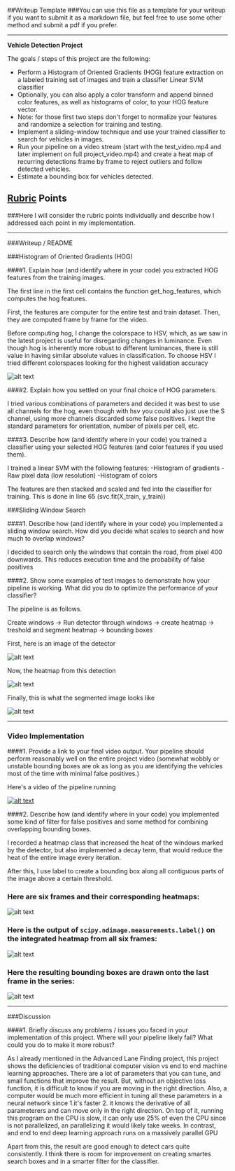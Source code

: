 ##Writeup Template
###You can use this file as a template for your writeup if you want to submit it as a markdown file, but feel free to use some other method and submit a pdf if you prefer.

---

**Vehicle Detection Project**

The goals / steps of this project are the following:

* Perform a Histogram of Oriented Gradients (HOG) feature extraction on a labeled training set of images and train a classifier Linear SVM classifier
* Optionally, you can also apply a color transform and append binned color features, as well as histograms of color, to your HOG feature vector. 
* Note: for those first two steps don't forget to normalize your features and randomize a selection for training and testing.
* Implement a sliding-window technique and use your trained classifier to search for vehicles in images.
* Run your pipeline on a video stream (start with the test_video.mp4 and later implement on full project_video.mp4) and create a heat map of recurring detections frame by frame to reject outliers and follow detected vehicles.
* Estimate a bounding box for vehicles detected.

[//]: # (Image References)
[image1]: ./examples/car_not_car.png
[image2]: ./examples/HOG_example.jpg
[image3]: ./examples/sliding_windows.jpg
[image4]: ./examples/sliding_window.jpg
[image5]: ./media/detections.png
[image6]: ./media/heatmap.png
[image7]: ./media/filtered.png
[image8]: ./media/video.png



[video1]: ./project_video.mp4

## [Rubric](https://review.udacity.com/#!/rubrics/513/view) Points
###Here I will consider the rubric points individually and describe how I addressed each point in my implementation.  

---
###Writeup / README

###Histogram of Oriented Gradients (HOG)

####1. Explain how (and identify where in your code) you extracted HOG features from the training images.

The first line in the first cell contains the function get_hog_features, which computes the hog features.

First, the features are computer for the entire test and train dataset. Then, they are computed frame by frame for the video.

Before computing hog, I change the colorspace to HSV, which, as we saw in the latest project is useful for disregarding changes in luminance.
Even though hog is inherently more robust to different luminances, there is still value in having similar absolute values in classification.
To choose HSV I tried different colorspaces looking for the highest validation accuracy

![alt text][image2]

####2. Explain how you settled on your final choice of HOG parameters.

I tried various combinations of parameters and decided it was best to use all channels for the hog, even though with hsv you could also just use the S channel, using more channels discarded some false positives.
I kept the standard parameters for orientation, number of pixels per cell, etc.

####3. Describe how (and identify where in your code) you trained a classifier using your selected HOG features (and color features if you used them).

I trained a linear SVM with the following features:
-Histogram of gradients
-Raw pixel data (low resolution)
-Histogram of colors

The features are then stacked and scaled and fed into the classifier for training. This is done in line 65 (svc.fit(X_train, y_train))

###Sliding Window Search

####1. Describe how (and identify where in your code) you implemented a sliding window search.  How did you decide what scales to search and how much to overlap windows?

I decided to search only the windows that contain the road, from pixel 400 downwards. This reduces execution time and the probability of false positives

####2. Show some examples of test images to demonstrate how your pipeline is working.  What did you do to optimize the performance of your classifier?

The pipeline is as follows.

Create windows -> Run detector through windows -> create heatmap -> treshold and segment heatmap -> bounding boxes

First, here is an image of the detector

![alt text][image5]

Now, the heatmap from this detection

![alt text][image6]

Finally, this is what the segmented image looks like

![alt text][image7]

---

### Video Implementation

####1. Provide a link to your final video output.  Your pipeline should perform reasonably well on the entire project video (somewhat wobbly or unstable bounding boxes are ok as long as you are identifying the vehicles most of the time with minimal false positives.)

Here's a video of the pipeline running

[![alt text][image8]](https://youtu.be/BoBsp6tZ4Pg)

####2. Describe how (and identify where in your code) you implemented some kind of filter for false positives and some method for combining overlapping bounding boxes.

I recorded a heatmap class that increased the heat of the windows marked by the detector, but also implemented a decay term, that would reduce the heat of 
the entire image every iteration.

After this, I use label to create a bounding box along all contiguous parts of the image above a certain threshold.

### Here are six frames and their corresponding heatmaps:

![alt text][image5]

### Here is the output of `scipy.ndimage.measurements.label()` on the integrated heatmap from all six frames:
![alt text][image6]

### Here the resulting bounding boxes are drawn onto the last frame in the series:
![alt text][image7]



---

###Discussion

####1. Briefly discuss any problems / issues you faced in your implementation of this project.  Where will your pipeline likely fail?  What could you do to make it more robust?

As I already mentioned in the Advanced Lane Finding project, this project shows the deficiencies of traditional computer vision vs end to end machine learning approaches.
There are a lot of parameters that you can tune, and small functions that improve the result. But, without an objective loss function, it is difficult to know if you are moving in the right direction.
Also, a computer would be much more efficient in tuning all these parameters in a neural network since 1.it's faster 2. it knows the derivative of all parameterers
and can move only in the right direction.
On top of it, running this program on the CPU is slow, it can only use 25% of even the CPU since is not parallelized, an parallelizing it would likely take weeks.
In contrast, and end to end deep learning approach runs on a massively parallel GPU

Apart from this, the result are good enough to detect cars quite consistently. I think there is room for improvement on creating smartes search boxes and in a smarter filter for the classifier.
